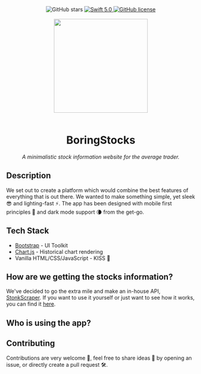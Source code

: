 <div align="center">
  <img alt="GitHub stars" src="https://img.shields.io/github/stars/BoringStocks?style=for-the-badge" />
  <a href="https://trello.com/b/dFNTWRVq">
    <img src="https://img.shields.io/badge/Vote-Trello-%2361BD4F.svg?style=for-the-badge" alt="Swift 5.0">
  </a>
  <a href="https://github.com/BoringStocks/BoringStocks/blob/dev/LICENSE">
    <img alt="GitHub license" src="https://img.shields.io/github/license/boringstocks/boringstocks?style=for-the-badge">
  </a>

  <br/>
  <br/>

  <a href="https://boringstocks.live">
    <img src="https://repository-images.githubusercontent.com/332868149/a3c11200-7125-11eb-818d-5d0a73f6ffb4" height="250px">
  </a>

  <br/>
  <br/>

  <h1>BoringStocks</h1>
  <i>A minimalistic stock information website for the average trader.</i>  
</div>

## Description

We set out to create a platform which would combine the best features of everything that is out there. We wanted to make something simple, yet sleek 😎 and lighting-fast ⚡️. The app has been designed with mobile first principles 📱 and dark mode support 🌘 from the get-go.

## Tech Stack

* [Bootstrap](https://getbootstrap.com) - UI Toolkit
* [Chart.js](https://www.chartjs.org) - Historical chart rendering
* Vanilla HTML/CSS/JavaScript - KISS 💋


## How are we getting the stocks information?
We've decided to go the extra mile and make an in-house API, [StonkScraper](https://github.com/BoringStocks/StonkScraper). If you want to use it yourself or just want to see how it works, you can find it [here](https://github.com/BoringStocks/StonkScraper).

## Who is using the app?


## Contributing 
Contributions are very welcome 🙌, feel free to share ideas 💭 by opening an issue, or directly create a pull request 🛠.